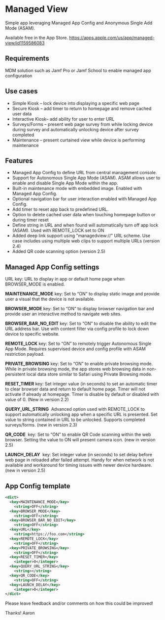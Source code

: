 # Managed View
Simple app leveraging Managed App Config and Anonymous Single Add Mode (ASAM).

Available free in the App Store.
https://apps.apple.com/us/app/managed-view/id1159586083

## Requirements
MDM solution such as Jamf Pro or Jamf School to enable managed app configuration

## Use cases
- Simple Kiosk – lock device into displaying a specific web page
- Secure Kiosk – add timer to return to homepage and remove cached user data
- Interactive Kiosk– add ability for user to enter URL
- Surveys/Forms – present web page survey from while locking device during survey and automatically unlocking device after survey completed
- Maintenance – present curtained view while device is performing maintenance


## Features
- Managed App Config to define URL from central management console.
- Support for Autonomous Single App Mode (ASAM). ASAM allows user to enable and disable Single App Mode within the app.
- Built-in maintenance mode with embedded image. Enabled with Managed App Config.
- Optional navigation bar for user interaction enabled with Managed App Config.
- Add timer to reset app back to predefined URL.
- Option to delete cached user data when touching homepage button or during timer reset
- Define string in URL and when found will automatically turn off app lock (ASAM). Used with REMOTE_LOCK set to ON
- Added deep link support using "managedview://" URL scheme. Use case includes using multiple web clips to support multiple URLs (version 2.4)
- Added QR code scanning option (version 2.5)


## Managed App Config settings

URL key: URL to display in app or default home page when BROWSER_MODE is enabled.

**MAINTENANCE_MODE** key: Set to “ON” to display static image and provide user a visual that the device is not available.

**BROWSER_MODE** key: Set to “ON” to display browser navigation bar and provide user an interactive method to navigate web sites.

**BROWSER_BAR_NO_EDIT** key: Set to “ON” to disable the ability to edit the URL address bar.  Use with content filter via config profile to lock down device to specific website.

**REMOTE_LOCK** key: Set to “ON” to remotely trigger Autonomous Single App Mode.  Requires supervised device and config profile with ASAM restriction payload.

**PRIVATE_BROWSING** key: Set to “ON” to enable private browsing mode. While in private browsing mode, the app stores web browsing data in non-persistent local data store similar to Safari using Private Browsing mode.

**RESET_TIMER** key: Set integer value (in seconds) to set an automatic timer to clear browser data and return to default home page. Timer will not activate if already at homepage. Timer is disable by default or disabled with value of 0. (New in version 2.2)

**QUERY_URL_STRING**  Advanced option used with REMOTE_LOCK to support automatically unlocking app when a specific URL is presented. Set value to string contained in URL to be unlocked. Supports completed surveys/forms. (new in version 2.3)

**QR_CODE**  key: Set to “ON” to enable QR Code scanning within the web browser. Setting the value to ON will present camera icon. (new in version 2.5)

**LAUNCH_DELAY**  key: Set integer value (in seconds) to set delay before web page in reloaded after failed attempt. Handy for when network is not available and workaround for timing issues with newer device hardware. (new in version 2.5)

## App Config template
```xml
<dict>
  <key>MAINTENANCE_MODE</key>
    <string>OFF</string>
  <key>BROWSER_MODE</key> 
    <string>OFF</string>
  <key>BROWSER_BAR_NO_EDIT</key>
    <string>OFF</string>
  <key>URL</key>
    <string>https://foo.com</string>
  <key>REMOTE_LOCK</key> 
    <string>OFF</string>
  <key>PRIVATE_BROWSING</key> 
    <string>OFF</string>
  <key>RESET_TIMER</key> 
    <integer>0</integer>
  <key>QUERY_URL_STRING</key> 
    <string></string>
  <key>QR_CODE</key>
    <string>OFF</string>
  <key>LAUNCH_DELAY</key>
    <integer>0</integer>
</dict>
```

Please leave feedback and/or comments on how this could be improved!

Thanks! Aaron
